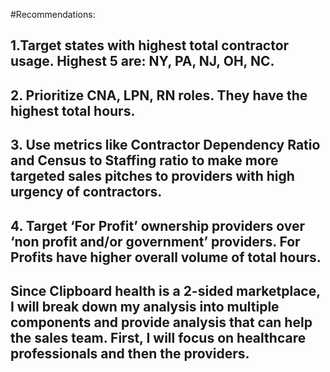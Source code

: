 #Recommendations:
## 1.Target states with highest total contractor usage. Highest 5 are: NY, PA, NJ, OH, NC.
## 2. Prioritize CNA, LPN, RN roles. They have the highest total hours.
## 3. Use metrics like Contractor Dependency Ratio and Census to Staffing ratio to make more targeted sales pitches to providers with high urgency of contractors.
## 4. Target ‘For Profit’ ownership providers over ‘non profit and/or government’ providers. For Profits have higher overall volume of total hours.

## Since Clipboard health is a 2-sided marketplace, I will break down my analysis into multiple components and provide analysis that can help the sales team. First, I will focus on healthcare professionals and then the providers.
